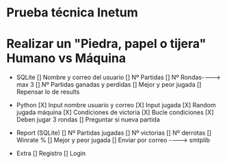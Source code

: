 # Prueba técnica Inetum

# Realizar un "Piedra, papel o tijera" Humano vs Máquina

- SQLite
  [] Nombre y correo del usuario
  [] Nº Partidas
  [] Nº Rondas----> max 3
  [] Nº Partidas ganadas y perdidas
  [] Mejor y peor jugada
  [] Repensar lo de results

- Python
  [X] Input nombre usuario y correo
  [X] Input jugada
  [X] Random jugada máquina
  [X] Condiciones de victoria
  [X] Bucle condiciones
  [X] Deben jugar 3 rondas
  [] Preguntar si nueva partida

- Report (SQLite)
  [] Nº Partidas jugadas
  [] Nº victorias
  [] Nº derrotas
  [] Winrate %
  [] Mejor y peor jugada
  [] Enviar por correo ----> smtplib

- Extra
  [] Registro
  [] Login
